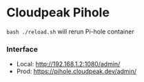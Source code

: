 # Cloudpeak Pihole
`bash ./reload.sh` will rerun Pi-hole container

### Interface
- Local: http://192.168.1.2:1080/admin/
- Prod: https://pihole.cloudpeak.dev/admin/